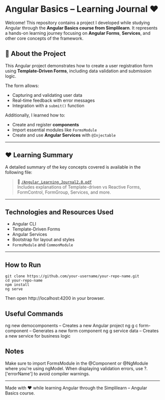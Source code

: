 # Angular Basics – Learning Journal ❤️

Welcome! This repository contains a project I developed while studying Angular through the **Angular Basics course from Simplilearn**. It represents a hands-on learning journey focusing on **Angular Forms**, **Services**, and other core concepts of the framework.

## 🚀 About the Project

This Angular project demonstrates how to create a user registration form using **Template-Driven Forms**, including data validation and submission logic.

The form allows:

- Capturing and validating user data
- Real-time feedback with error messages
- Integration with a `submit()` function

Additionally, I learned how to:

- Create and register **components**
- Import essential modules like `FormsModule`
- Create and use **Angular Services** with `@Injectable`

---

## ❤️ Learning Summary
A detailed summary of the key concepts covered is available in the following file:

> 📌 [`/Angular_Learning_Journal2.0.pdf`](./Angular_Learning_Journal2.0.pdf)  
> Includes explanations of Template-driven vs Reactive Forms, FormControl, FormGroup, Services, and more.

---

## Technologies and Resources Used

- Angular CLI
- Template-Driven Forms
- Angular Services
- Bootstrap for layout and styles
- `FormsModule` and `CommonModule`

---

## How to Run

```
git clone https://github.com/your-username/your-repo-name.git
cd your-repo-name
npm install
ng serve
```
Then open http://localhost:4200 in your browser.

## Useful Commands
ng new democomponents – Creates a new Angular project
ng g c form-component – Generates a new form component
ng g service data – Creates a new service for business logic

## Notes
Make sure to import FormsModule in the @Component or @NgModule where you're using ngModel.
When displaying validation errors, use ?.['errorName'] to avoid compiler warnings.

---
Made with ❤️ while learning Angular through the Simplilearn – Angular Basics course.
